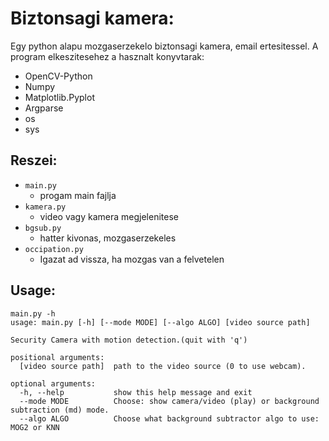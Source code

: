 # Biztonsagi kamera:

Egy python alapu mozgaserzekelo biztonsagi kamera, email ertesitessel.
A program elkeszitesehez a hasznalt konyvtarak:
    
  - OpenCV-Python
  - Numpy
  - Matplotlib.Pyplot
  - Argparse
  - os
  - sys
  
## Reszei:
  
  - `main.py`
      - progam main fajlja
  - `kamera.py`
      - video vagy kamera megjelenitese
  - `bgsub.py`
      - hatter kivonas, mozgaserzekeles
  - `occipation.py`
      - Igazat ad vissza, ha mozgas van a felvetelen

## Usage:

```
main.py -h
usage: main.py [-h] [--mode MODE] [--algo ALGO] [video source path]

Security Camera with motion detection.(quit with 'q')

positional arguments:
  [video source path]  path to the video source (0 to use webcam).

optional arguments:
  -h, --help           show this help message and exit
  --mode MODE          Choose: show camera/video (play) or background subtraction (md) mode.
  --algo ALGO          Choose what background subtractor algo to use: MOG2 or KNN
 ```
